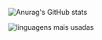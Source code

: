![Anurag's GitHub stats](https://github-readme-stats.vercel.app/api?username=Wesley-Breno&show_icons=true&theme=midnight-purple)

![linguagens mais usadas](https://github-readme-stats.vercel.app/api/top-langs/?username=Wesley-Breno&layout=compact&theme=midnight-purple)
